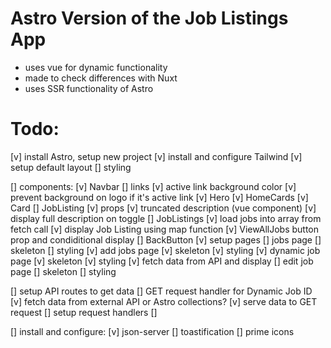 # Astro Version of the Job Listings App
- uses vue for dynamic functionality
- made to check differences with Nuxt
- uses SSR functionality of Astro

# Todo:
[v] install Astro, setup new project
[v] install and configure Tailwind
[v] setup default layout
  [] styling

[]  components:
  [v] Navbar
    [] links
    [v] active link background color
    [v] prevent background on logo if it's active link
  [v] Hero
  [v] HomeCards
    [v] Card
  [] JobListing
    [v] props
    [v] truncated description (vue component)
      [v] display full description on toggle
  [] JobListings
    [v] load jobs into array from fetch call
    [v] display Job Listing using map function
    [v] ViewAllJobs button prop and condiditional display
  [] BackButton
[v] setup pages
  [] jobs page
    [] skeleton
    [] styling
  [v] add jobs page
    [v] skeleton
    [v] styling
  [v] dynamic job page
    [v] skeleton
    [v] styling
    [v] fetch data from API and display
  [] edit job page
    [] skeleton
    [] styling

[] setup API routes to get data
  [] GET request handler for Dynamic Job ID
    [v] fetch data from external API or Astro collections?
    [v] serve data to GET request 
  [] setup request handlers
  [] 

[] install and configure:
  [v] json-server
  [] toastification
  [] prime icons